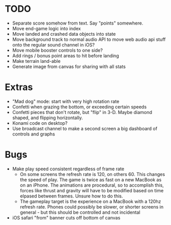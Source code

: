 # TODO

- Separate score somehow from text. Say "points" somewhere.
- Move end-game logic into index
- Move landed and crashed data objects into state
- Move background track to normal audio API to move web audio api stuff onto the regular sound channel in iOS?
- Move mobile booster controls to one side?
- Add rings / bonus point areas to hit before landing
- Make terrain land-able
- Generate image from canvas for sharing with all stats

# Extras

- "Mad dog" mode: start with very high rotation rate
- Confetti when grazing the bottom, or exceeding certain speeds
- Confetti pieces that don't rotate, but "flip" in 3-D. Maybe diamond shaped, and flipping horizontally.
- Konami code on desktop?
- Use broadcast channel to make a second screen a big dashboard of controls and graphs

# Bugs

- Make play speed consistent regardless of frame rate
  - On some screens the refresh rate is 120, on others 60. This changes the speed of play. The game is twice as fast on a new MacBook as on an iPhone. The animations are procedural, so to accomplish this, forces like thrust and gravity will have to be modified based on time elpased between frames. Unsure how to do this.
  - The gameplay target is the experience on a MacBook with a 120hz refresh rate. Phones could possibly be slower, or shorter screens in general - but this should be controlled and not incidental
- iOS safari "from" banner cuts off bottom of canvas

